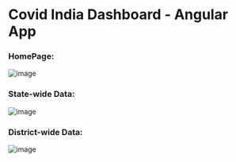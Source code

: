 # Covid India Dashboard - Angular App


### HomePage:
![image](https://user-images.githubusercontent.com/9113723/86954630-f55af480-c173-11ea-90f8-e8ad7befdc0a.png)


### State-wide Data:
![image](https://user-images.githubusercontent.com/9113723/86954734-23d8cf80-c174-11ea-9ada-4644ae13407d.png)



### District-wide Data:
![image](https://user-images.githubusercontent.com/9113723/86954797-3c48ea00-c174-11ea-92f2-45dec3d6a12c.png)


